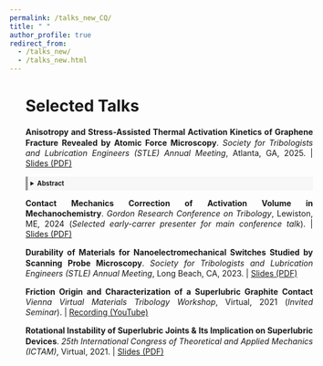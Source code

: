 ```yaml
---
permalink: /talks_new_CQ/
title: " "
author_profile: true
redirect_from: 
  - /talks_new/
  - /talks_new.html
---
```


<div style="width: 100%; line-height: 1.3; margin-left: 2em; margin-right: 0em; margin-bottom: 0.2em; text-align: justify" markdown="1">

<div style="margin-top: 0.2em; margin-bottom: 0.1em" markdown="1">
  <h1>Selected Talks</h1>
</div>

  
<p style="margin-bottom: 0.9em; font-size: 0.9em;" markdown="1">

  **Anisotropy and Stress-Assisted Thermal Activation Kinetics of Graphene Fracture Revealed by Atomic Force Microscopy**. _Society for Tribologists and Lubrication Engineers (STLE) Annual Meeting_, Atlanta, GA, 2025. | [Slides (PDF)](https://journals.aps.org/prb/abstract/10.1103/PhysRevB.111.195405)
</p>
  <details style="border-left: 4px solid #999; background: #f7f7f7; padding: 0.4em 0.4em; font-size: 0.8em;">
    <summary style="font-size: 1em;"><strong> Abstract</strong></summary>
    <p style="margin-bottom: 0.4em">
      sfadfaf adsf adsf adsf sadf ads fsda adsf.
    </p>
  </details>

<p style="margin-bottom: 0.9em; font-size: 0.9em;" markdown="1">

  **Contact Mechanics Correction of Activation Volume in Mechanochemistry**. _Gordon Research Conference on Tribology_, Lewiston, ME, 2024 (_Selected early-carrer presenter for main conference talk_). | [Slides (PDF)](https://journals.aps.org/prb/abstract/10.1103/PhysRevB.111.195405)
</p>

<p style="margin-bottom: 0.9em; font-size: 0.9em;" markdown="1">

  **Durability of Materials for Nanoelectromechanical Switches Studied by Scanning Probe Microscopy**. _Society for Tribologists and Lubrication Engineers (STLE) Annual Meeting_, Long Beach, CA, 2023. | [Slides (PDF)](https://journals.aps.org/prb/abstract/10.1103/PhysRevB.111.195405)
  </p>

<p style="margin-bottom: 0.9em; font-size: 0.9em;" markdown="1">

  **Friction Origin and Characterization of a Superlubric Graphite Contact** _Vienna Virtual Materials Tribology Workshop_, Virtual, 2021 (_Invited Seminar_). | [Recording (YouTube)](https://www.youtube.com/watch?v=dEcWYFSiAWU&t=13s)
  </p>

<p style="margin-bottom: 0.9em; font-size: 0.9em;" markdown="1">

  **Rotational Instability of Superlubric Joints & Its Implication on Superlubric Devices**. _25th International Congress of Theoretical and Applied Mechanics (ICTAM)_, Virtual, 2021. | [Slides (PDF)](https://journals.aps.org/prb/abstract/10.1103/PhysRevB.111.195405)
  </p>
